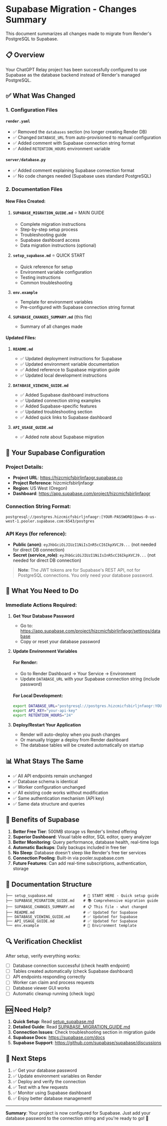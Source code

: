 # Supabase Migration - Changes Summary

This document summarizes all changes made to migrate from Render's PostgreSQL to Supabase.

## 📋 Overview

Your ChatGPT Relay project has been successfully configured to use Supabase as the database backend instead of Render's managed PostgreSQL.

## ✅ What Was Changed

### 1. **Configuration Files**

#### `render.yaml`
- ✅ Removed the `databases` section (no longer creating Render DB)
- ✅ Changed `DATABASE_URL` from auto-provisioned to manual configuration
- ✅ Added comment with Supabase connection string format
- ✅ Added `RETENTION_HOURS` environment variable

#### `server/database.py`
- ✅ Added comment explaining Supabase connection format
- ✅ No code changes needed (Supabase uses standard PostgreSQL)

### 2. **Documentation Files**

#### **New Files Created:**

1. **`SUPABASE_MIGRATION_GUIDE.md`** ⭐ MAIN GUIDE
   - Complete migration instructions
   - Step-by-step setup process
   - Troubleshooting guide
   - Supabase dashboard access
   - Data migration instructions (optional)

2. **`setup_supabase.md`** ⭐ QUICK START
   - Quick reference for setup
   - Environment variable configuration
   - Testing instructions
   - Common troubleshooting

3. **`env.example`**
   - Template for environment variables
   - Pre-configured with Supabase connection string format

4. **`SUPABASE_CHANGES_SUMMARY.md`** (this file)
   - Summary of all changes made

#### **Updated Files:**

1. **`README.md`**
   - ✅ Updated deployment instructions for Supabase
   - ✅ Updated environment variable documentation
   - ✅ Added reference to Supabase migration guide
   - ✅ Updated local development instructions

2. **`DATABASE_VIEWING_GUIDE.md`**
   - ✅ Added Supabase dashboard instructions
   - ✅ Updated connection string examples
   - ✅ Added Supabase-specific features
   - ✅ Updated troubleshooting section
   - ✅ Added quick links to Supabase dashboard

3. **`API_USAGE_GUIDE.md`**
   - ✅ Added note about Supabase migration

## 🔑 Your Supabase Configuration

### Project Details:
- **Project URL**: https://hizcmicfsbirljnfaogr.supabase.co
- **Project Reference**: hizcmicfsbirljnfaogr
- **Region**: US West (Oregon)
- **Dashboard**: https://app.supabase.com/project/hizcmicfsbirljnfaogr

### Connection String Format:
```
postgresql://postgres.hizcmicfsbirljnfaogr:[YOUR-PASSWORD]@aws-0-us-west-1.pooler.supabase.com:6543/postgres
```

### API Keys (for reference):
- **Public (anon)**: `eyJhbGciOiJIUzI1NiIsInR5cCI6IkpXVCJ9...` (not needed for direct DB connection)
- **Secret (service_role)**: `eyJhbGciOiJIUzI1NiIsInR5cCI6IkpXVCJ9...` (not needed for direct DB connection)

> **Note**: The JWT tokens are for Supabase's REST API, not for PostgreSQL connections. You only need your database password.

## 🚀 What You Need to Do

### Immediate Actions Required:

1. **Get Your Database Password**
   - Go to: https://app.supabase.com/project/hizcmicfsbirljnfaogr/settings/database
   - Copy or reset your database password

2. **Update Environment Variables**
   
   #### For Render:
   - Go to Render Dashboard → Your Service → Environment
   - Update `DATABASE_URL` with your Supabase connection string (include password)
   
   #### For Local Development:
   ```bash
   export DATABASE_URL="postgresql://postgres.hizcmicfsbirljnfaogr:YOUR_PASSWORD@aws-0-us-west-1.pooler.supabase.com:6543/postgres"
   export API_KEY="your-api-key"
   export RETENTION_HOURS="24"
   ```

3. **Deploy/Restart Your Application**
   - Render will auto-deploy when you push changes
   - Or manually trigger a deploy from Render dashboard
   - The database tables will be created automatically on startup

## 📊 What Stays The Same

- ✅ All API endpoints remain unchanged
- ✅ Database schema is identical
- ✅ Worker configuration unchanged
- ✅ All existing code works without modification
- ✅ Same authentication mechanism (API key)
- ✅ Same data structure and queries

## 🎯 Benefits of Supabase

1. **Better Free Tier**: 500MB storage vs Render's limited offering
2. **Superior Dashboard**: Visual table editor, SQL editor, query analyzer
3. **Better Monitoring**: Query performance, database health, real-time logs
4. **Automatic Backups**: Daily backups included in free tier
5. **No Sleep**: Database doesn't sleep like Render's free tier services
6. **Connection Pooling**: Built-in via pooler.supabase.com
7. **Future Features**: Can add real-time subscriptions, authentication, storage

## 📖 Documentation Structure

```
├── setup_supabase.md              # 🚀 START HERE - Quick setup guide
├── SUPABASE_MIGRATION_GUIDE.md    # 📚 Comprehensive migration guide
├── SUPABASE_CHANGES_SUMMARY.md    # 📋 This file - what changed
├── README.md                      # ✅ Updated for Supabase
├── DATABASE_VIEWING_GUIDE.md      # ✅ Updated for Supabase
├── API_USAGE_GUIDE.md             # ✅ Updated for Supabase
└── env.example                    # 🔧 Environment template
```

## 🔍 Verification Checklist

After setup, verify everything works:

- [ ] Database connection successful (check health endpoint)
- [ ] Tables created automatically (check Supabase dashboard)
- [ ] API endpoints responding correctly
- [ ] Worker can claim and process requests
- [ ] Database viewer GUI works
- [ ] Automatic cleanup running (check logs)

## 🆘 Need Help?

1. **Quick Setup**: Read [setup_supabase.md](setup_supabase.md)
2. **Detailed Guide**: Read [SUPABASE_MIGRATION_GUIDE.md](SUPABASE_MIGRATION_GUIDE.md)
3. **Connection Issues**: Check troubleshooting section in migration guide
4. **Supabase Docs**: https://supabase.com/docs
5. **Supabase Support**: https://github.com/supabase/supabase/discussions

## 🎉 Next Steps

1. ✅ Get your database password
2. ✅ Update environment variables on Render
3. ✅ Deploy and verify the connection
4. ✅ Test with a few requests
5. ✅ Monitor using Supabase dashboard
6. ✅ Enjoy better database management!

---

**Summary**: Your project is now configured for Supabase. Just add your database password to the connection string and you're ready to go! 🚀

